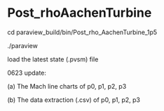 # Post_rhoAachenTurbine

cd paraview_build/bin/Post_rho_AachenTurbine_1p5

./paraview

load the latest state (.pvsm) file

0623 update: 

(a) The Mach line charts of p0, p1, p2, p3

(b) The data extraction (.csv) of p0, p1, p2, p3







